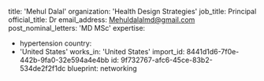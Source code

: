 title: 'Mehul Dalal'
organization: 'Health Design Strategies'
job_title: Principal
official_title: Dr
email_address: Mehuldalalmd@gmail.com
post_nominal_letters: 'MD MSc'
expertise:
  - hypertension
country:
  - 'United States'
works_in: 'United States'
import_id: 8441d1d6-7f0e-442b-9fa0-32e594a4e4bb
id: 9f732767-afc6-45ce-83b2-534de2f2f1dc
blueprint: networking
